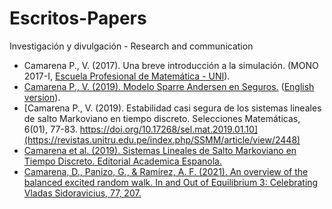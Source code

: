 # Escritos-Papers
Investigación y divulgación -  Research and communication

- Camarena P., V. (2017). Una breve introducción a la simulación. (MONO 2017-I, [Escuela Profesional de Matemática - UNI](https://fc.uni.edu.pe/escuela-profesional-de-matematica/)).
- [Camarena P., V. (2019). Modelo Sparre Andersen en Seguros.](https://www.researchgate.net/publication/344240608_MODELO_SPARRE_ANDERSEN_EN_SEGUROS) ([English version](https://www.researchgate.net/publication/344240036_SPARRE_ANDERSEN_MODEL_IN_RISK_THEORY)).
- [Camarena P., V. (2019). Estabilidad casi segura de los sistemas lineales de salto Markoviano en tiempo discreto. Selecciones Matemáticas, 6(01), 77-83. https://doi.org/10.17268/sel.mat.2019.01.10](https://revistas.unitru.edu.pe/index.php/SSMM/article/view/2448)
- [Camarena et al. (2019). Sistemas Lineales de Salto Markoviano en Tiempo Discreto. Editorial Academica Espanola.](https://www.eae-publishing.com/catalogue/details/es/978-620-0-34537-0/sistemas-lineales-de-salto-markoviano-en-tiempo-discreto)
- [Camarena, D., Panizo, G., & Ramírez, A. F. (2021). An overview of the balanced excited random walk. In and Out of Equilibrium 3: Celebrating Vladas Sidoravicius, 77, 207.](https://arxiv.org/abs/2002.05750v2)
